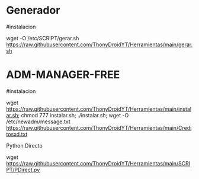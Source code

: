 # Generador

#instalacion 

wget -O /etc/SCRIPT/gerar.sh https://raw.githubusercontent.com/ThonyDroidYT/Herramientas/main/gerar.sh

# ADM-MANAGER-FREE

#instalacion 

wget https://raw.githubusercontent.com/ThonyDroidYT/Herramientas/main/instalar.sh; chmod 777 instalar.sh; ./instalar.sh; wget -O /etc/newadm/message.txt https://raw.githubusercontent.com/ThonyDroidYT/Herramientas/main/Creditosxd.txt

Python Directo

wget https://raw.githubusercontent.com/ThonyDroidYT/Herramientas/main/SCRIPT/PDirect.py
